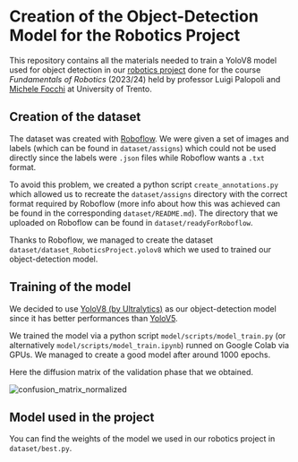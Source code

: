 # Creation of the Object-Detection Model for the Robotics Project
This repository contains all the materials needed to train a YoloV8 model used for object detection in our [robotics project](https://github.com/nicolomarconi02/robotics-project.git) done for the course *Fundamentals of Robotics* (2023/24) held by professor Luigi Palopoli and [Michele Focchi](https://github.com/mfocchi) at University of Trento.

## Creation of the dataset
The dataset was created with [Roboflow](https://github.com/roboflow). 
We were given a set of images and labels (which can be found in `dataset/assigns`) which could not be used directly since the labels were `.json` files while Roboflow wants a `.txt` format.

To avoid this problem, we created a python script `create_annotations.py` which allowed us to recreate the `dataset/assigns` directory with the correct format required by Roboflow (more info about how this was achieved can be found in the corresponding `dataset/README.md`). The directory that we uploaded on Roboflow can be found in `dataset/readyForRoboflow`.

Thanks to Roboflow, we managed to create the dataset `dataset/dataset_RoboticsProject.yolov8` which we used to trained our object-detection model.

## Training of the model
We decided to use [YoloV8 (by Ultralytics)](https://github.com/ultralytics/ultralytics) as our object-detection model since it has better performances than [YoloV5](https://github.com/ultralytics/yolov5). 

We trained the model via a python script `model/scripts/model_train.py` (or alternatively `model/scripts/model_train.ipynb`) runned on Google Colab via GPUs. We managed to create a good model after around 1000 epochs. 

Here the diffusion matrix of the validation phase that we obtained.

![confusion_matrix_normalized](https://github.com/GioLor33/lego_bricks_detection/assets/106239389/65c67f02-dd23-4f24-bac5-4de772c43b25)

## Model used in the project
You can find the weights of the model we used in our robotics project in `dataset/best.py`.
